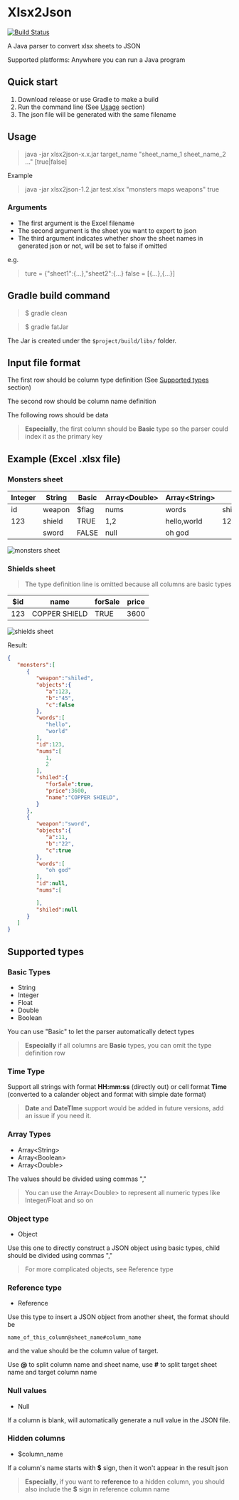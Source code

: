 # Xlsx2Json

[![Build Status](http://jenkins.chewrobot.com/job/Xlsx2Json/badge/icon)](http://jenkins.chewrobot.com/job/Xlsx2Json/)

A Java parser to convert xlsx sheets to JSON

Supported platforms: Anywhere you can run a Java program

## Quick start

1. Download release or use Gradle to make a build
2. Run the command line (See [Usage](#usage) section)
3. The json file will be generated with the same filename

## Usage

> java -jar xlsx2json-x.x.jar target_name "sheet_name_1 sheet_name_2 ..." [true|false]

Example

> java -jar xlsx2json-1.2.jar test.xlsx "monsters maps weapons" true

### Arguments

* The first argument is the Excel filename
* The second argument is the sheet you want to export to json
* The third argument indicates whether show the sheet names in generated json or not, will be set to false if omitted

e.g.
> ture = {"sheet1":{...},"sheet2":{...}
> false = [{...},{...}]

## Gradle build command

> $ gradle clean

> $ gradle fatJar

The Jar is created under the ```$project/build/libs/``` folder.

## Input file format

The first row should be column type definition (See [Supported types](#supported-types) section)

The second row should be column name definition

The following rows should be data

> **Especially**, the first column should be **Basic** type so the parser could index it as the primary key

## Example (Excel .xlsx file)

### Monsters sheet

| Integer | String | Basic  | Array\<Double\> | Array\<String\>   | Reference   | Object      |
| ----   | --------| ------ | ---------------- | ---------- | ---------- | ------------ |
| id     | weapon  | $flag   | nums  | words  | shiled@shield#$id   | objects      |
| 123    | shield  | TRUE   | 1,2   | hello,world   | 123 | a:123,b:"45",c:false   |
|        | sword   | FALSE  | null  | oh god       |   | a:11;b:"22",c:true    |
![monsters sheet](https://raw.githubusercontent.com/noahzark/Xlsx2Json/master/example/monsters.png)

### Shields sheet

> The type definition line is omitted because all columns are basic types

| $id     | name  | forSale   | price  |
| ----   | --------| ------ | ------ | 
| 123    | COPPER SHIELD  | TRUE   | 3600 |

![shields sheet](https://raw.githubusercontent.com/noahzark/Xlsx2Json/master/example/shields.png)

Result:

```json
{
   "monsters":[
      {
         "weapon":"shiled",
         "objects":{
            "a":123,
            "b":"45",
            "c":false
         },
         "words":[
            "hello",
            "world"
         ],
         "id":123,
         "nums":[
            1,
            2
         ],
         "shiled":{
            "forSale":true,
            "price":3600,
            "name":"COPPER SHIELD",
         }
      },
      {
         "weapon":"sword",
         "objects":{
            "a":11,
            "b":"22",
            "c":true
         },
         "words":[
            "oh god"
         ],
         "id":null,
         "nums":[

         ],
         "shiled":null
      }
   ]
}
```

## Supported types

### Basic Types

* String
* Integer
* Float
* Double
* Boolean

You can use "Basic" to let the parser automatically detect types

> **Especially** if all columns are **Basic** types, you can omit the type definition row

### Time Type

Support all strings with format **HH:mm:ss** (directly out) or cell format **Time** (converted to a calander object and format with simple date format)

> **Date** and **DateTIme** support would be added in future versions, add an issue if you need it.

### Array Types

* Array\<String\>
* Array\<Boolean\>
* Array\<Double\>

The values should be divided using commas ","

> You can use the Array\<Double\> to represent all numeric types like Integer/Float and so on

### Object type

* Object

Use this one to directly construct a JSON object using basic types, child should be divided using commas ","

> For more complicated objects, see Reference type

### Reference type

* Reference

Use this type to insert a JSON object from another sheet, the format should be

```name_of_this_column@sheet_name#column_name```

and the value should be the column value of target.

Use **@** to split column name and sheet name, use **#** to split target sheet name and target column name

### Null values

* Null

If a column is blank, will automatically generate a null value in the JSON file.

### Hidden columns

* $column_name

If a column's name starts with **$** sign, then it won't appear in the result json

> **Especially**, if you want to **reference** to a hidden column, you should also include the **$** sign in reference column name
